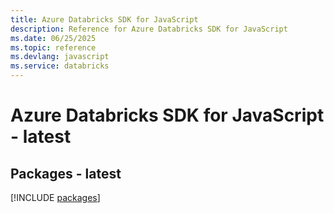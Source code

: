 ```yaml
---
title: Azure Databricks SDK for JavaScript
description: Reference for Azure Databricks SDK for JavaScript
ms.date: 06/25/2025
ms.topic: reference
ms.devlang: javascript
ms.service: databricks
---
```

# Azure Databricks SDK for JavaScript - latest
## Packages - latest
[!INCLUDE [packages](databricks-index.md)]